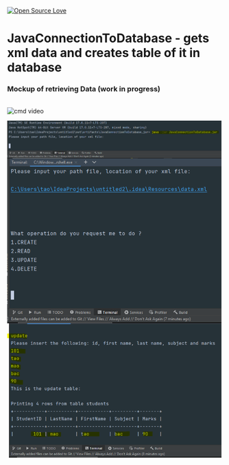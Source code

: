 [![Open Source Love](https://badges.frapsoft.com/os/v1/open-source.svg?v=103)](https://github.com/ellerbrock/open-source-badges/)
# JavaConnectionToDatabase - gets xml data and creates table of it in database


### Mockup of retrieving Data (work in progress)
<br><img align="left" width="300" src="src/resources/test_vid.mp4" alt="cmd video" />

<br><img align="left" width="500" src="src/resources/step1.PNG" alt="cmd picture" />

<br><img align="left" width="500" src="src/resources/step2.PNG" alt="cmd picture" />

<br><img align="left" width="500" src="src/resources/step3.PNG" alt="cmd picture" />

